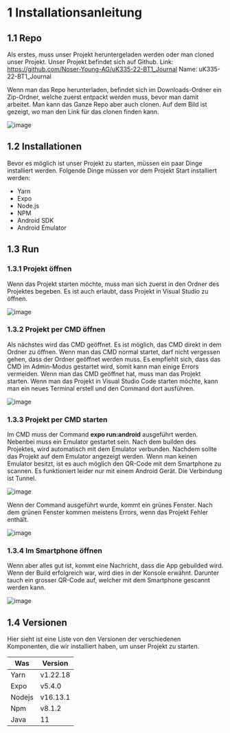 # 1	Installationsanleitung
## 1.1	Repo

Als erstes, muss unser Projekt heruntergeladen werden oder man cloned unser Projekt. Unser Projekt befindet sich auf Github.
Link: https://github.com/Noser-Young-AG/uK335-22-BT1_Journal
Name: uK335-22-BT1_Journal

Wenn man das Repo herunterladen, befindet sich im Downloads-Ordner ein Zip-Ordner, welche zuerst entpackt werden muss, bevor man damit arbeitet.
Man kann das Ganze Repo aber auch clonen. Auf dem Bild ist gezeigt, wo man den Link für das clonen finden kann.

![image](https://user-images.githubusercontent.com/69907003/168018491-8cede363-8d25-4095-aca9-8e53d3b0fbe4.png)

## 1.2	Installationen
Bevor es möglich ist unser Projekt zu starten, müssen ein paar Dinge installiert werden. Folgende Dinge müssen vor dem Projekt Start installiert werden:
*	Yarn
*	Expo
*	Node.js
*	NPM
*	Android SDK
*	Android Emulator

## 1.3	Run
### 1.3.1 Projekt öffnen
Wenn das Projekt starten möchte, muss man sich zuerst in den Ordner des Projektes begeben. Es ist auch erlaubt, dass Projekt in Visual Studio zu öffnen.

![image](https://user-images.githubusercontent.com/69907003/168018556-ffe42dda-e57f-4aa2-b855-61e5b0b55c90.png)

### 1.3.2 Projekt per CMD öffnen
Als nächstes wird das CMD geöffnet. Es ist möglich, das CMD direkt in dem Ordner zu öffnen. Wenn man das CMD normal startet, darf nicht vergessen gehen, dass der Ordner geöffnet werden muss.
Es empfiehlt sich, dass das CMD im Admin-Modus gestartet wird, somit kann man einige Errors vermeiden.
Wenn man das CMD geöffnet hat, muss man das Projekt starten. Wenn man das Projekt in Visual Studio Code starten möchte,
kann man ein neues Terminal erstell und den Command dort ausführen.

![image](https://user-images.githubusercontent.com/69907003/168018668-23790a09-cf56-44da-ad7f-9606a96f0e79.png)

### 1.3.3 Projekt per CMD starten

Im CMD muss der Command **expo run:android** ausgeführt werden. Nebenbei muss ein Emulator gestartet sein.
Nach dem builden des Projektes, wird automatisch mit dem Emulator verbunden. Nachdem sollte das Projekt auf dem Emulator angezeigt werden.
Wenn man keinen Emulator besitzt, ist es auch möglich den QR-Code mit dem Smartphone zu scannen. Es funktioniert leider nur mit einem Android Gerät.
Die Verbindung ist Tunnel.

![image](https://user-images.githubusercontent.com/69907003/168018882-647253d0-b489-42df-a400-e3bf09e81998.png)


Wenn der Command ausgeführt wurde, kommt ein grünes Fenster. Nach dem grünen Fenster kommen meistens Errors, wenn das Projekt Fehler enthält.

![image](https://user-images.githubusercontent.com/69907003/168018902-7ab87e7a-0822-4f63-b67e-bbc1995d4aa5.png)

### 1.3.4 Im Smartphone öffnen

Wenn aber alles gut ist, kommt eine Nachricht, dass die App gebuilded wird.
Wenn der Build erfolgreich war, wird dies in der Konsole erwähnt.  Darunter tauch ein grosser QR-Code auf, welcher mit dem Smartphone gescannt werden kann.

![image](https://user-images.githubusercontent.com/69907003/168018940-cb40b00e-5e03-4a88-b2dd-85591a110ee7.png)


## 1.4	Versionen
Hier sieht ist eine Liste von den Versionen der verschiedenen Komponenten, die wir installiert haben, um unser Projekt zu starten.
	

| Was    | Version  |
|--------|----------|
| Yarn   | v1.22.18 |
| Expo   | v5.4.0   |
| Nodejs | v16.13.1 |
| Npm    | v8.1.2   |
| Java	 | 11       |


